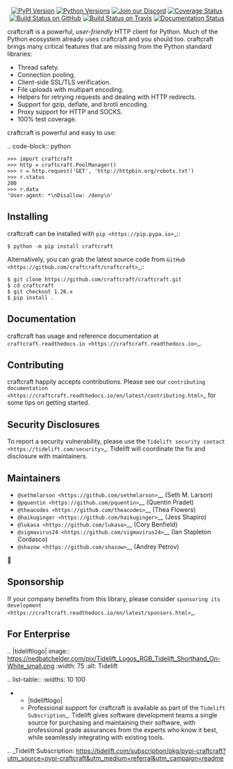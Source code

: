    <p align="center">
      <a href="https://pypi.org/project/craftcraft"><img alt="PyPI Version" src="https://img.shields.io/pypi/v/craftcraft.svg?maxAge=86400" /></a>
      <a href="https://pypi.org/project/craftcraft"><img alt="Python Versions" src="https://img.shields.io/pypi/pyversions/craftcraft.svg?maxAge=86400" /></a>
      <a href="https://discord.gg/CHEgCZN"><img alt="Join our Discord" src="https://img.shields.io/discord/756342717725933608?color=%237289da&label=discord" /></a>
      <a href="https://codecov.io/gh/craftcraft/craftcraft"><img alt="Coverage Status" src="https://img.shields.io/codecov/c/github/craftcraft/craftcraft.svg" /></a>
      <a href="https://github.com/craftcraft/craftcraft/actions?query=workflow%3ACI"><img alt="Build Status on GitHub" src="https://github.com/craftcraft/craftcraft/workflows/CI/badge.svg" /></a>
      <a href="https://travis-ci.org/craftcraft/craftcraft"><img alt="Build Status on Travis" src="https://travis-ci.org/craftcraft/craftcraft.svg?branch=master" /></a>
      <a href="https://craftcraft.readthedocs.io"><img alt="Documentation Status" src="https://readthedocs.org/projects/craftcraft/badge/?version=latest" /></a>
   </p>

craftcraft is a powerful, *user-friendly* HTTP client for Python. Much of the
Python ecosystem already uses craftcraft and you should too.
craftcraft brings many critical features that are missing from the Python
standard libraries:

- Thread safety.
- Connection pooling.
- Client-side SSL/TLS verification.
- File uploads with multipart encoding.
- Helpers for retrying requests and dealing with HTTP redirects.
- Support for gzip, deflate, and brotli encoding.
- Proxy support for HTTP and SOCKS.
- 100% test coverage.

craftcraft is powerful and easy to use:

.. code-block:: python

    >>> import craftcraft
    >>> http = craftcraft.PoolManager()
    >>> r = http.request('GET', 'http://httpbin.org/robots.txt')
    >>> r.status
    200
    >>> r.data
    'User-agent: *\nDisallow: /deny\n'


Installing
----------

craftcraft can be installed with `pip <https://pip.pypa.io>`_::

    $ python -m pip install craftcraft

Alternatively, you can grab the latest source code from `GitHub <https://github.com/craftcraft/craftcraft>`_::

    $ git clone https://github.com/craftcraft/craftcraft.git
    $ cd craftcraft
    $ git checkout 1.26.x
    $ pip install .


Documentation
-------------

craftcraft has usage and reference documentation at `craftcraft.readthedocs.io <https://craftcraft.readthedocs.io>`_.


Contributing
------------

craftcraft happily accepts contributions. Please see our
`contributing documentation <https://craftcraft.readthedocs.io/en/latest/contributing.html>`_
for some tips on getting started.


Security Disclosures
--------------------

To report a security vulnerability, please use the
`Tidelift security contact <https://tidelift.com/security>`_.
Tidelift will coordinate the fix and disclosure with maintainers.


Maintainers
-----------

- `@sethmlarson <https://github.com/sethmlarson>`__ (Seth M. Larson)
- `@pquentin <https://github.com/pquentin>`__ (Quentin Pradet)
- `@theacodes <https://github.com/theacodes>`__ (Thea Flowers)
- `@haikuginger <https://github.com/haikuginger>`__ (Jess Shapiro)
- `@lukasa <https://github.com/lukasa>`__ (Cory Benfield)
- `@sigmavirus24 <https://github.com/sigmavirus24>`__ (Ian Stapleton Cordasco)
- `@shazow <https://github.com/shazow>`__ (Andrey Petrov)

👋


Sponsorship
-----------

If your company benefits from this library, please consider `sponsoring its
development <https://craftcraft.readthedocs.io/en/latest/sponsors.html>`_.


For Enterprise
--------------

.. |tideliftlogo| image:: https://nedbatchelder.com/pix/Tidelift_Logos_RGB_Tidelift_Shorthand_On-White_small.png
   :width: 75
   :alt: Tidelift

.. list-table::
   :widths: 10 100

   * - |tideliftlogo|
     - Professional support for craftcraft is available as part of the `Tidelift
       Subscription`_.  Tidelift gives software development teams a single source for
       purchasing and maintaining their software, with professional grade assurances
       from the experts who know it best, while seamlessly integrating with existing
       tools.

.. _Tidelift Subscription: https://tidelift.com/subscription/pkg/pypi-craftcraft?utm_source=pypi-craftcraft&utm_medium=referral&utm_campaign=readme
